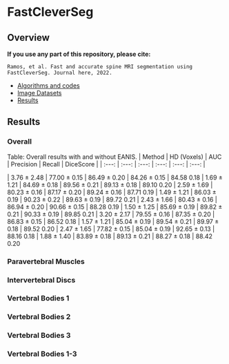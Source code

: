 # FastCleverSeg
## Overview
**If you use any part of this repository, please cite:**

```
Ramos, et al. Fast and accurate spine MRI segmentation using FastCleverSeg. Journal here, 2022.
```


- [Algorithms and codes](Codes/OldMatlab)
- [Image Datasets](ImageDatasets)
- [Results](Results)


## Results


### Overall

 Table: Overall results with and without EANIS.
| Method  | HD (Voxels) | AUC | Precision | Recall | DiceScore |
 |  :---: | :---: | :---: | :---: | :---: | :---: |
   
   | 3.76 $\pm$ 2.48  |   77.00 $\pm$ 0.15   |  86.49 $\pm$ 0.20   |  84.26 $\pm$ 0.15   |  84.58    0.18
   | 1.69 $\pm$ 1.21  |   84.69 $\pm$ 0.18   |  89.56 $\pm$ 0.21   |  89.13 $\pm$ 0.18   |  89.10    0.20
   | 2.59 $\pm$ 1.69  |   80.23 $\pm$ 0.16   |  87.17 $\pm$ 0.20   |  89.24 $\pm$ 0.16   |  87.71    0.19
   | 1.49 $\pm$ 1.21  |   86.03 $\pm$ 0.19   |  90.23 $\pm$ 0.22   |  89.63 $\pm$ 0.19   |  89.72    0.21
   | 2.43 $\pm$ 1.66  |   80.43 $\pm$ 0.16   |  86.94 $\pm$ 0.20   |  90.66 $\pm$ 0.15   |  88.28    0.19
   | 1.50 $\pm$ 1.25  |   85.69 $\pm$ 0.19   |  89.82 $\pm$ 0.21   |  90.33 $\pm$ 0.19   |  89.85    0.21
   | 3.20 $\pm$ 2.17  |   79.55 $\pm$ 0.16   |  87.35 $\pm$ 0.20   |  86.83 $\pm$ 0.15   |  86.52    0.18
   | 1.57 $\pm$ 1.21  |   85.04 $\pm$ 0.19   |  89.54 $\pm$ 0.21   |  89.97 $\pm$ 0.18   |  89.52    0.20
   | 2.47 $\pm$ 1.65  |   77.82 $\pm$ 0.15   |  85.04 $\pm$ 0.19   |  92.65 $\pm$ 0.13   |  88.16    0.18
   | 1.88 $\pm$ 1.40  |   83.89 $\pm$ 0.18   |  89.13 $\pm$ 0.21   |  88.27 $\pm$ 0.18   |  88.42    0.20


### Paravertebral Muscles

### Intervertebral Discs

### Vertebral Bodies 1

### Vertebral Bodies 2

### Vertebral Bodies 3

### Vertebral Bodies 1-3



